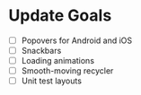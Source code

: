 # Update Goals

- [ ] Popovers for Android and iOS
- [ ] Snackbars
- [ ] Loading animations
- [ ] Smooth-moving recycler
- [ ] Unit test layouts